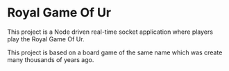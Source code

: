 # Royal Game Of Ur

This project is a Node driven real-time socket application where players play the Royal Game Of Ur.

This project is based on a board game of the same name which was create many thousands of years ago.
